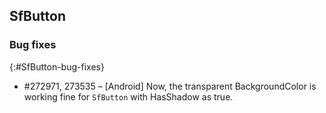 ## SfButton

### Bug fixes
{:#SfButton-bug-fixes}

* \#272971, 273535 – [Android] Now, the transparent BackgroundColor is working fine for `SfButton` with HasShadow as true.